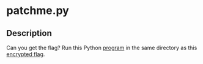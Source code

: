 # patchme.py

## Description
Can you get the flag?
Run this Python [program](https://artifacts.picoctf.net/c/391/patchme.flag.py) in the same directory as this [encrypted flag](https://artifacts.picoctf.net/c/391/flag.txt.enc).
